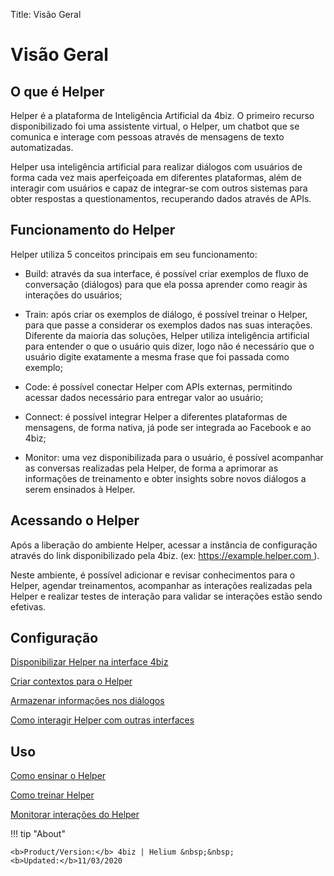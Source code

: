 Title: Visão Geral
# Visão Geral

## O que é Helper

Helper é a plataforma de Inteligência Artificial da 4biz. O primeiro recurso disponibilizado foi uma assistente virtual, o Helper, um chatbot que se comunica e interage com pessoas através de mensagens de texto automatizadas. 

Helper usa inteligência artificial para realizar diálogos com usuários de forma cada vez mais aperfeiçoada em diferentes plataformas, além de interagir com usuários e capaz de integrar-se com outros sistemas para obter respostas a questionamentos, recuperando dados através de APIs.

## Funcionamento do Helper

Helper utiliza 5 conceitos principais em seu funcionamento:

 - Build: através da sua interface, é possível criar exemplos de fluxo de conversação (diálogos) para que ela possa aprender como reagir às interações do usuários;
 
 - Train: após criar os exemplos de diálogo, é possível treinar o Helper, para que passe a considerar os exemplos dados nas suas interações. Diferente da maioria das soluções, Helper utiliza inteligência artificial para entender o que o usuário quis dizer, logo não é necessário que o usuário digite exatamente a mesma frase que foi passada como exemplo;
 
 - Code: é possível conectar Helper com APIs externas, permitindo acessar dados necessário para entregar valor ao usuário;
 
 - Connect: é possível integrar Helper a diferentes plataformas de mensagens, de forma nativa, já pode ser integrada ao Facebook e ao 4biz;
 
 - Monitor: uma vez disponibilizada para o usuário, é possível acompanhar as conversas realizadas pela Helper, de forma a aprimorar as informações de treinamento e obter insights sobre novos diálogos a serem ensinados à Helper. 

## Acessando o Helper

Após a liberação do ambiente Helper, acessar a instância de configuração através do link disponibilizado pela 4biz. (ex: [https://example.helper.com ](##)).


Neste ambiente, é possível adicionar e revisar conhecimentos para o Helper, agendar treinamentos, acompanhar as interações realizadas pela Helper e realizar testes de interação para validar se interações estão sendo efetivas.

## Configuração

[Disponibilizar Helper na interface 4biz](/pt-br/helper/configuration/helper-4biz.html)

[Criar contextos para o Helper](/pt-br/helper/configuration/context-helper.html)

[Armazenar informações nos diálogos](/pt-br/helper/configuration/store-dialog-helper.html)

[Como interagir Helper com outras interfaces](/pt-br/helper/configuration/interact-helper.html)

## Uso

[Como ensinar o Helper](/pt-br/helper/use/teach-helper.html)

[Como treinar Helper](/pt-br/helper/use/trainning-helper.html)

[Monitorar interações do Helper](/pt-br/helper/use/monitoring-helper.html)



!!! tip "About"

    <b>Product/Version:</b> 4biz | Helium &nbsp;&nbsp;
    <b>Updated:</b>11/03/2020

